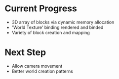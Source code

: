 # Current Progress #
- 3D array of blocks via dynamic memory allocation
- 'World Texture' binding rendered and binded
- Variety of block creation and mapping

# Next Step #
- Allow camera movement
- Better world creation patterns